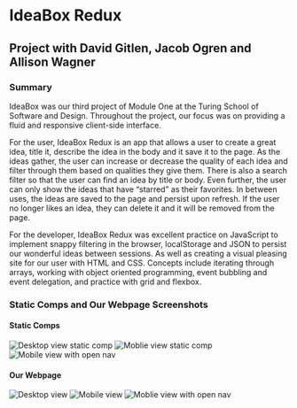 # IdeaBox Redux
## Project with David Gitlen, Jacob Ogren and Allison Wagner

### Summary

IdeaBox was our third project of Module One at the Turing School of Software and Design. Throughout the project, our 
focus was on providing a fluid and responsive client-side interface. 


For the user, IdeaBox Redux is an app that allows a user to create a great idea, title it, describe the idea in the 
body and it save it to the page. As the ideas gather, the user can increase or decrease the quality of each idea and 
filter through them based on qualities they give them. There is also a search filter so that the user can find an idea 
by title or body. Even further, the user can only show the ideas that have “starred” as their favorites. In between uses, 
the ideas are saved to the page and persist upon refresh. If the user no longer likes an idea, they can delete it and 
it will be removed from the page.


For the developer, IdeaBox Redux was excellent practice on JavaScript to implement snappy filtering in the 
browser, localStorage and JSON to persist our wonderful ideas between sessions. As well as creating a visual pleasing 
site for our user with HTML and CSS. Concepts include iterating through arrays, working with object oriented 
programming, event bubbling and event delegation, and practice with grid and flexbox. 

### Static Comps and Our Webpage Screenshots

#### Static Comps
![Desktop view static comp](http://frontend.turing.io/assets/images/projects/ideabox/ideabox-redux-01.jpg)
![Moblie view static comp](http://frontend.turing.io/assets/images/projects/ideabox/ideabox-redux-02.jpg)
![Mobile view with open nav](http://frontend.turing.io/assets/images/projects/ideabox/ideabox-redux-03.jpg)


#### Our Webpage
![Desktop view](https://user-images.githubusercontent.com/47795464/58597981-9d934f80-8237-11e9-82db-e9b7da48c83a.png)
![Mobile view](https://user-images.githubusercontent.com/47795464/58598005-bc91e180-8237-11e9-910a-53e463f8a146.png)
![Moblie view with open nav](https://user-images.githubusercontent.com/47795464/58598028-d7fcec80-8237-11e9-8897-9e6f70751646.png)
